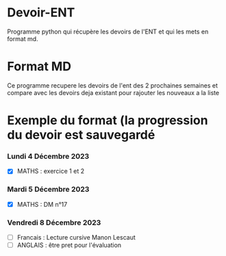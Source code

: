# Devoir-ENT
Programme python qui récupère les devoirs de l'ENT et qui les mets en format md.



# Format MD
Ce programme recupere les devoirs de l'ent des 2 prochaines semaines et compare avec les devoirs deja existant pour rajouter les nouveaux a la liste

# Exemple du format (la progression du devoir est sauvegardé
### Lundi 4 Décembre 2023
- [x] MATHS  : exercice 1 et 2
### Mardi 5 Décembre 2023
- [x] MATHS : DM n°17
### Vendredi 8 Décembre 2023
- [ ] Francais : Lecture cursive Manon Lescaut
- [ ] ANGLAIS : être pret pour l'évaluation

